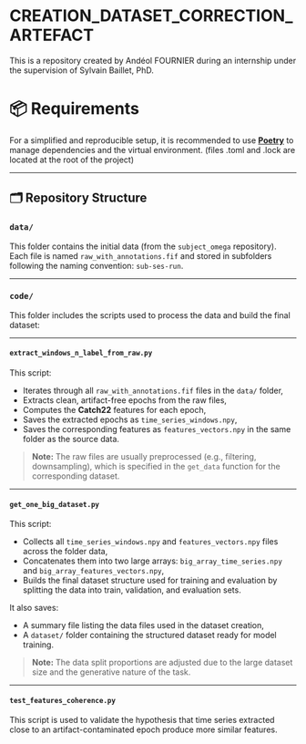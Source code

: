 # CREATION_DATASET_CORRECTION_ARTEFACT

This is a repository created by Andéol FOURNIER during an internship under the supervision of Sylvain Baillet, PhD.

# 📦 Requirements

For a simplified and reproducible setup, it is recommended to use **[Poetry](https://python-poetry.org/)** to manage dependencies and the virtual environment. (files .toml and .lock are located at the root of the project)

---

## 🗂 Repository Structure

### `data/`

This folder contains the initial data (from the `subject_omega` repository). Each file is named `raw_with_annotations.fif` and stored in subfolders following the naming convention: `sub-ses-run`.

---

### `code/`

This folder includes the scripts used to process the data and build the final dataset:

---

#### `extract_windows_n_label_from_raw.py`

This script:

- Iterates through all `raw_with_annotations.fif` files in the `data/` folder,
- Extracts clean, artifact-free epochs from the raw files,
- Computes the **Catch22** features for each epoch,
- Saves the extracted epochs as `time_series_windows.npy`,
- Saves the corresponding features as `features_vectors.npy` in the same folder as the source data.

> **Note:** The raw files are usually preprocessed (e.g., filtering, downsampling), which is specified in the `get_data` function for the corresponding dataset.

---

#### `get_one_big_dataset.py`

This script:

- Collects all `time_series_windows.npy` and `features_vectors.npy` files across the folder data,
- Concatenates them into two large arrays: `big_array_time_series.npy` and `big_array_features_vectors.npy`,
- Builds the final dataset structure used for training and evaluation by splitting the data into train, validation, and evaluation sets.

It also saves:

- A summary file listing the data files used in the dataset creation,
- A `dataset/` folder containing the structured dataset ready for model training.

> **Note:** The data split proportions are adjusted due to the large dataset size and the generative nature of the task.

---

#### `test_features_coherence.py`

This script is used to validate the hypothesis that time series extracted close to an artifact-contaminated epoch produce more similar features.

